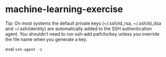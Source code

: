# machine-learning-exercise

Tip: On most systems the default private keys (~/.ssh/id_rsa, ~/.ssh/id_dsa and ~/.ssh/identity) are automatically added to the SSH authentication agent. You shouldn't need to run ssh-add path/to/key unless you override the file name when you generate a key.


eval `ssh-agent -s`
